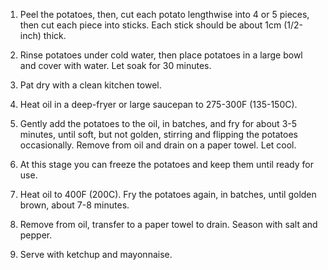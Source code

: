 1. Peel the potatoes, then, cut each potato lengthwise into 4 or 5 pieces, then cut each piece into sticks. Each stick should be about 1cm (1/2-inch) thick.

2. Rinse potatoes under cold water, then place potatoes in a large bowl and cover with water. Let soak for 30 minutes.

3. Pat dry with a clean kitchen towel.

4. Heat oil in a deep-fryer or large saucepan to 275-300F (135-150C).

5. Gently add the potatoes to the oil, in batches, and fry for about 3-5 minutes, until soft, but not golden, stirring and flipping the potatoes occasionally. Remove from oil and drain on a paper towel. Let cool.

6. At this stage you can freeze the potatoes and keep them until ready for use.

7. Heat oil to 400F (200C). Fry the potatoes again, in batches, until golden brown, about 7-8 minutes.

8. Remove from oil, transfer to a paper towel to drain. Season with salt and pepper.

9. Serve with ketchup and mayonnaise.